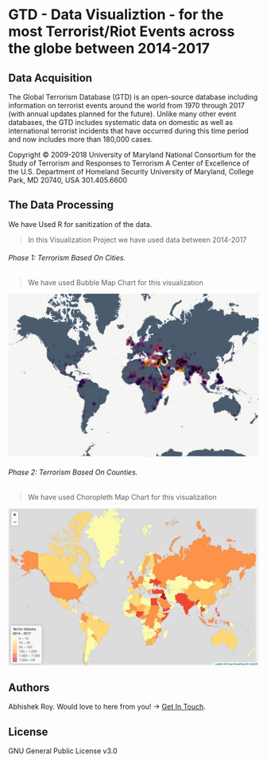 # GTD - Data Visualiztion - for the most Terrorist/Riot Events across the globe between 2014-2017

## Data Acquisition
The Global Terrorism Database (GTD) is an open-source database including information on terrorist events around the world from 1970 through 2017 (with annual updates planned for the future). Unlike many other event databases, the GTD includes systematic data on domestic as well as international terrorist incidents that have occurred during this time period and now includes more than 180,000 cases.

Copyright © 2009-2018 University of Maryland
National Consortium for the Study of Terrorism and Responses to Terrorism
A Center of Excellence of the U.S. Department of Homeland Security
University of Maryland, College Park, MD 20740, USA 301.405.6600 


## The Data Processing
We have Used R for sanitization of the data.
> In this Visualization Project we have used data between 2014-2017


###### Phase 1: Terrorism Based On Cities.
> We have used Bubble Map Chart for this visualization

![alt text](https://raw.githubusercontent.com/AbhiRoy96/gtd_visual/master/TA_Cities%20bubble%20map.jpg)


###### Phase 2: Terrorism Based On Counties.
> We have used Choropleth Map Chart for this visualization

![alt text](https://raw.githubusercontent.com/AbhiRoy96/gtd_visual/master/TA_Countries%20choropleth%20map.jpeg)


## Authors
Abhishek Roy. Would love to here from you! -> [Get In Touch](mailto:royabhishek967@gmail.com).


## License
GNU General Public License v3.0
